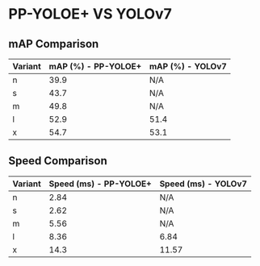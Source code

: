 ---
---

# PP-YOLOE+ VS YOLOv7

## mAP Comparison

| Variant | mAP (%) - PP-YOLOE+ | mAP (%) - YOLOv7 |
| ------- | ------------------- | ---------------- |
| n       | 39.9                | N/A              |
| s       | 43.7                | N/A              |
| m       | 49.8                | N/A              |
| l       | 52.9                | 51.4             |
| x       | 54.7                | 53.1             |

## Speed Comparison

| Variant | Speed (ms) - PP-YOLOE+ | Speed (ms) - YOLOv7 |
| ------- | ---------------------- | ------------------- |
| n       | 2.84                   | N/A                 |
| s       | 2.62                   | N/A                 |
| m       | 5.56                   | N/A                 |
| l       | 8.36                   | 6.84                |
| x       | 14.3                   | 11.57               |
